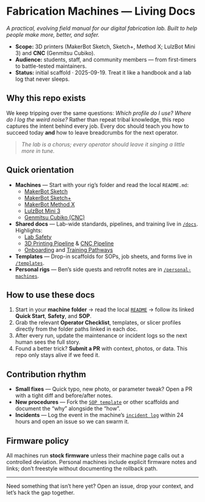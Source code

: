 # Fabrication Machines — Living Docs

_A practical, evolving field manual for our digital fabrication lab. Built to help people make more, better, and safer._

- **Scope:** 3D printers (MakerBot Sketch, Sketch+, Method X; LulzBot Mini 3) and **CNC** (Genmitsu Cubiko).
- **Audience:** students, staff, and community members — from first-timers to battle-tested maintainers.
- **Status:** initial scaffold · 2025-09-19. Treat it like a handbook and a lab log that never sleeps.

## Why this repo exists

We keep tripping over the same questions: _Which profile do I use?_ _Where do I log the weird noise?_ Rather than repeat tribal knowledge, this repo captures the intent behind every job. Every doc should teach you how to succeed today **and** how to leave breadcrumbs for the next operator.

> _The lab is a chorus; every operator should leave it singing a little more in tune._

## Quick orientation

- **Machines** — Start with your rig’s folder and read the local `README.md`:
  - [MakerBot Sketch](machines/makerbot-sketch/)
  - [MakerBot Sketch+](machines/makerbot-sketch-plus/)
  - [MakerBot Method X](machines/makerbot-method-x/)
  - [LulzBot Mini 3](machines/lulzbot-mini-3/)
  - [Genmitsu Cubiko (CNC)](machines/genmitsu-cubiko/)
- **Shared docs** — Lab-wide standards, pipelines, and training live in [`/docs`](docs/). Highlights:
  - [Lab Safety](docs/lab-safety.md)
  - [3D Printing Pipeline](docs/printing-pipeline.md) & [CNC Pipeline](docs/cnc-pipeline.md)
  - [Onboarding](docs/onboarding.md) and [Training Pathways](docs/training-pathways.md)
- **Templates** — Drop-in scaffolds for SOPs, job sheets, and forms live in [`/templates`](templates/).
- **Personal rigs** — Ben’s side quests and retrofit notes are in [`/personal-machines`](personal-machines/).

## How to use these docs

1. Start in your **machine folder** → read the local [`README`](machines/) → follow its linked **Quick Start**, **Safety**, and **SOP**.
2. Grab the relevant **Operator Checklist**, templates, or slicer profiles directly from the folder paths linked in each doc.
3. After every run, update the maintenance or incident logs so the next human sees the full story.
4. Found a better trick? **Submit a PR** with context, photos, or data. This repo only stays alive if we feed it.

## Contribution rhythm

- **Small fixes** — Quick typo, new photo, or parameter tweak? Open a PR with a tight diff and before/after notes.
- **New procedures** — Fork the [`SOP template`](templates/SOP-template.md) or other scaffolds and document the “why” alongside the “how”.
- **Incidents** — Log the event in the machine’s [`incident log`](machines/) within 24 hours and open an issue so we can swarm it.

## Firmware policy

All machines run **stock firmware** unless their machine page calls out a controlled deviation. Personal machines include explicit firmware notes and links; don’t freestyle without documenting the rollback path.

---

Need something that isn’t here yet? Open an issue, drop your context, and let’s hack the gap together.
